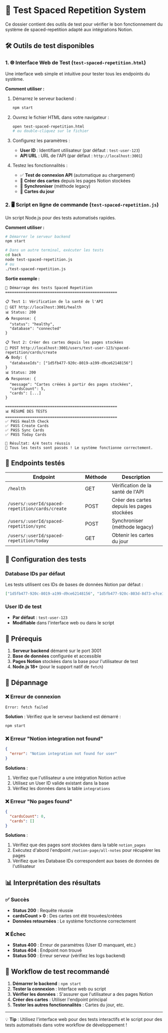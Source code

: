 # 🧠 Test Spaced Repetition System

Ce dossier contient des outils de test pour vérifier le bon fonctionnement du système de spaced-repetition adapté aux intégrations Notion.

## 🛠️ Outils de test disponibles

### 1. 🌐 Interface Web de Test (`test-spaced-repetition.html`)

Une interface web simple et intuitive pour tester tous les endpoints du système.

**Comment utiliser :**

1. Démarrez le serveur backend :

   ```bash
   npm start
   ```

2. Ouvrez le fichier HTML dans votre navigateur :

   ```bash
   open test-spaced-repetition.html
   # ou double-cliquez sur le fichier
   ```

3. Configurez les paramètres :
   - **User ID** : Identifiant utilisateur (par défaut : `test-user-123`)
   - **API URL** : URL de l'API (par défaut : `http://localhost:3001`)

4. Testez les fonctionnalités :
   - ✅ **Test de connexion API** (automatique au chargement)
   - 📝 **Créer des cartes** depuis les pages Notion stockées
   - 🔄 **Synchroniser** (méthode legacy)
   - 📅 **Cartes du jour**

### 2. 🖥️ Script en ligne de commande (`test-spaced-repetition.js`)

Un script Node.js pour des tests automatisés rapides.

**Comment utiliser :**

```bash
# Démarrer le serveur backend
npm start

# Dans un autre terminal, exécuter les tests
cd back
node test-spaced-repetition.js
# ou
./test-spaced-repetition.js
```

**Sortie exemple :**

```
🚀 Démarrage des tests Spaced Repetition
==================================================

📋 Test 1: Vérification de la santé de l'API
🔄 GET http://localhost:3001/health
📊 Status: 200
📥 Response: {
  "status": "healthy",
  "database": "connected"
}

📋 Test 2: Créer des cartes depuis les pages stockées
🔄 POST http://localhost:3001/users/test-user-123/spaced-repetition/cards/create
📤 Body: {
  "databaseIds": ["1d5fb477-920c-8019-a199-d9ce62148156"]
}
📊 Status: 200
📥 Response: {
  "message": "Cartes créées à partir des pages stockées",
  "cardsCount": 5,
  "cards": [...]
}

==================================================
📊 RÉSUMÉ DES TESTS
==================================================
✅ PASS Health Check
✅ PASS Create Cards
✅ PASS Sync Cards
✅ PASS Today Cards

🎯 Résultat: 4/4 tests réussis
🎉 Tous les tests sont passés ! Le système fonctionne correctement.
```

## 🎯 Endpoints testés

| Endpoint                                        | Méthode | Description                                |
| ----------------------------------------------- | ------- | ------------------------------------------ |
| `/health`                                       | GET     | Vérification de la santé de l'API          |
| `/users/:userId/spaced-repetition/cards/create` | POST    | Créer des cartes depuis les pages stockées |
| `/users/:userId/spaced-repetition/sync`         | POST    | Synchroniser (méthode legacy)              |
| `/users/:userId/spaced-repetition/today`        | GET     | Obtenir les cartes du jour                 |

## 🔧 Configuration des tests

### Database IDs par défaut

Les tests utilisent ces IDs de bases de données Notion par défaut :

```json
["1d5fb477-920c-8019-a199-d9ce62148156", "1d5fb477-920c-803d-8d73-e7ce190ba375"]
```

### User ID de test

- **Par défaut** : `test-user-123`
- **Modifiable** dans l'interface web ou dans le script

## 🚨 Prérequis

1. **Serveur backend** démarré sur le port 3001
2. **Base de données** configurée et accessible
3. **Pages Notion** stockées dans la base pour l'utilisateur de test
4. **Node.js 18+** (pour le support natif de `fetch`)

## 🐛 Dépannage

### ❌ Erreur de connexion

```
Error: fetch failed
```

**Solution** : Vérifiez que le serveur backend est démarré :

```bash
npm start
```

### ❌ Erreur "Notion integration not found"

```json
{
  "error": "Notion integration not found for user"
}
```

**Solutions** :

1. Vérifiez que l'utilisateur a une intégration Notion active
2. Utilisez un User ID valide existant dans la base
3. Vérifiez les données dans la table `integrations`

### ❌ Erreur "No pages found"

```json
{
  "cardsCount": 0,
  "cards": []
}
```

**Solutions** :

1. Vérifiez que des pages sont stockées dans la table `notion_pages`
2. Exécutez d'abord l'endpoint `/notion-page/all-notes` pour récupérer les pages
3. Vérifiez que les Database IDs correspondent aux bases de données de l'utilisateur

## 📊 Interprétation des résultats

### ✅ Succès

- **Status 200** : Requête réussie
- **cardsCount > 0** : Des cartes ont été trouvées/créées
- **Données retournées** : Le système fonctionne correctement

### ❌ Échec

- **Status 400** : Erreur de paramètres (User ID manquant, etc.)
- **Status 404** : Endpoint non trouvé
- **Status 500** : Erreur serveur (vérifiez les logs backend)

## 🔄 Workflow de test recommandé

1. **Démarrer le backend** : `npm start`
2. **Tester la connexion** : Interface web ou script
3. **Vérifier les données** : S'assurer que l'utilisateur a des pages Notion
4. **Créer des cartes** : Utiliser l'endpoint principal
5. **Tester les autres fonctionnalités** : Cartes du jour, etc.

---

💡 **Tip** : Utilisez l'interface web pour des tests interactifs et le script pour des tests automatisés dans votre workflow de développement !
